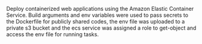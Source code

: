 Deploy containerized web applications using the Amazon Elastic Container Service. Build arguments and env variables were used to pass secrets to the Dockerfile for publicly shared codes, the env file was uploaded to a private s3 bucket and the ecs service was assigned a role to get-object and access the env file for running tasks.
